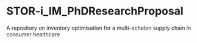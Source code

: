 # STOR-i_IM_PhDResearchProposal
A repository on inventory optimisation for a multi-echelon supply chain in consumer healthcare
